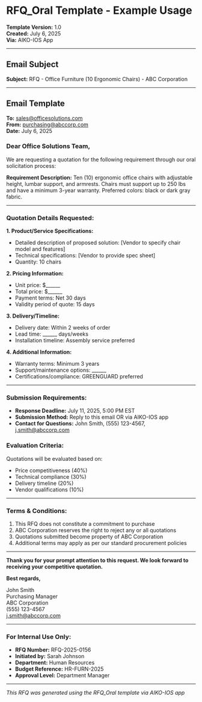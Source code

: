 # RFQ_Oral Template - Example Usage

**Template Version:** 1.0  
**Created:** July 6, 2025  
**Via:** AIKO-IOS App  

---

## Email Subject
**Subject:** RFQ - Office Furniture (10 Ergonomic Chairs) - ABC Corporation

---

## Email Template

**To:** sales@officesolutions.com  
**From:** purchasing@abccorp.com  
**Date:** July 6, 2025  

### Dear Office Solutions Team,

We are requesting a quotation for the following requirement through our oral solicitation process:

**Requirement Description:**
Ten (10) ergonomic office chairs with adjustable height, lumbar support, and armrests. Chairs must support up to 250 lbs and have a minimum 3-year warranty. Preferred colors: black or dark gray fabric.

---

### **Quotation Details Requested:**

**1. Product/Service Specifications:**
- Detailed description of proposed solution: [Vendor to specify chair model and features]
- Technical specifications: [Vendor to provide spec sheet]
- Quantity: 10 chairs

**2. Pricing Information:**
- Unit price: $______
- Total price: $______
- Payment terms: Net 30 days
- Validity period of quote: 15 days

**3. Delivery/Timeline:**
- Delivery date: Within 2 weeks of order
- Lead time: ______ days/weeks
- Installation timeline: Assembly service preferred

**4. Additional Information:**
- Warranty terms: Minimum 3 years
- Support/maintenance options: ______
- Certifications/compliance: GREENGUARD preferred

---

### **Submission Requirements:**

- **Response Deadline:** July 11, 2025, 5:00 PM EST
- **Submission Method:** Reply to this email OR via AIKO-IOS app
- **Contact for Questions:** John Smith, (555) 123-4567, j.smith@abccorp.com

### **Evaluation Criteria:**
Quotations will be evaluated based on:
- Price competitiveness (40%)
- Technical compliance (30%)
- Delivery timeline (20%)
- Vendor qualifications (10%)

---

### **Terms & Conditions:**

1. This RFQ does not constitute a commitment to purchase
2. ABC Corporation reserves the right to reject any or all quotations
3. Quotations submitted become property of ABC Corporation
4. Additional terms may apply as per our standard procurement policies

---

**Thank you for your prompt attention to this request. We look forward to receiving your competitive quotation.**

**Best regards,**

John Smith  
Purchasing Manager  
ABC Corporation  
(555) 123-4567  
j.smith@abccorp.com

---

### **For Internal Use Only:**
- **RFQ Number:** RFQ-2025-0156
- **Initiated by:** Sarah Johnson
- **Department:** Human Resources
- **Budget Reference:** HR-FURN-2025
- **Approval Level:** Department Manager

---

*This RFQ was generated using the RFQ_Oral template via AIKO-IOS app*
